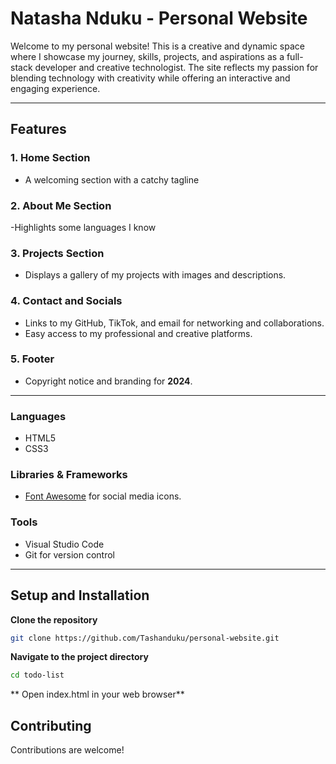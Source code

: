 # Natasha Nduku - Personal Website

Welcome to my personal website! This is a creative and dynamic space where I showcase my journey, skills, projects, and aspirations as a full-stack developer and creative technologist. The site reflects my passion for blending technology with creativity while offering an interactive and engaging experience.

---

## Features

### 1. Home Section
- A welcoming section with a catchy tagline

### 2. About Me Section
-Highlights some languages I know

### 3. Projects Section
- Displays a gallery of my projects with images and descriptions.

### 4. Contact and Socials
- Links to my GitHub, TikTok, and email for networking and collaborations.
- Easy access to my professional and creative platforms.

### 5. Footer
- Copyright notice and branding for **2024**.

---

### Languages
- HTML5
- CSS3

### Libraries & Frameworks
- [Font Awesome](https://fontawesome.com/) for social media icons.

### Tools
- Visual Studio Code
- Git for version control

---

## Setup and Installation

 **Clone the repository**

   ```bash
   git clone https://github.com/Tashanduku/personal-website.git
```

**Navigate to the project directory**
```bash
cd todo-list
```
** Open index.html in your web browser**

## Contributing

Contributions are welcome!
